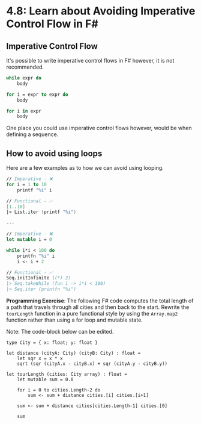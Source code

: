 # 4.8: Learn about Avoiding Imperative Control Flow in F#

## Imperative Control Flow
It's possible to write imperative control flows in F# however, it is not recommended.

```fsharp
while expr do
    body

for i = expr to expr do
    body

for i in expr
    body
```

One place you could use imperative control flows however, would be when defining a sequence.

## How to avoid using loops
Here are a few examples as to how we can avoid using looping.

```fsharp
// Imperative - ❌
for i = 1 to 10
    printf "%i" i

// Functional - ✅
[1..10]
|> List.iter (printf "%i")

---

// Imperative - ❌
let mutable i = 0

while i*i < 100 do
    printfn "%i" i
    i <- i + 2

// Functional - ✅
Seq.initInfinite ((*) 2)
|> Seq.takeWhile (fun i -> i*i < 100)
|> Seq.iter (printfn "%i")
```

**Programming Exercise**: The following F# code computes the total length of a 
path that travels through all cities and then back to the start. Rewrite the 
`tourLength` function in a pure functional style by using the `Array.map2` function 
rather than using a for loop and mutable state.

Note: The code-block below can be edited.

```fsharp,editable
type City = { x: float; y: float }

let distance (cityA: City) (cityB: City) : float =
    let sqr x = x * x
    sqrt (sqr (cityA.x - cityB.x) + sqr (cityA.y - cityB.y))
    
let tourLength (cities: City array) : float =
    let mutable sum = 0.0

    for i = 0 to cities.Length-2 do
        sum <- sum + distance cities.[i] cities.[i+1]

    sum <- sum + distance cities[cities.Length-1] cities.[0]

    sum
```
